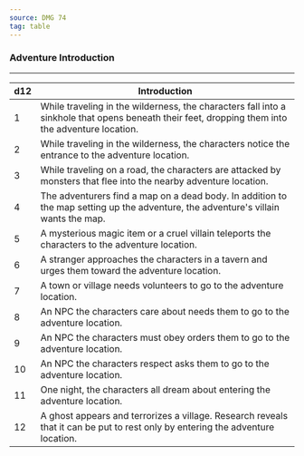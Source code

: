 ```yaml
---
source: DMG 74
tag: table
---
```


### Adventure Introduction
---
|d12|Introduction|
|----|------------|
|1|While traveling in the wilderness, the characters fall into a sinkhole that opens beneath their feet, dropping them into the adventure location.|
|2|While traveling in the wilderness, the characters notice the entrance to the adventure location.|
|3|While traveling on a road, the characters are attacked by monsters that flee into the nearby adventure location.|
|4|The adventurers find a map on a dead body. In addition to the map setting up the adventure, the adventure's villain wants the map.|
|5|A mysterious magic item or a cruel villain teleports the characters to the adventure location.|
|6|A stranger approaches the characters in a tavern and urges them toward the adventure location.|
|7|A town or village needs volunteers to go to the adventure location.|
|8|An NPC the characters care about needs them to go to the adventure location.|
|9|An NPC the characters must obey orders them to go to the adventure location.|
|10|An NPC the characters respect asks them to go to the adventure location.|
|11|One night, the characters all dream about entering the adventure location.|
|12|A ghost appears and terrorizes a village. Research reveals that it can be put to rest only by entering the adventure location.|
